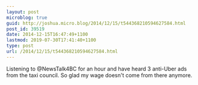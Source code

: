 ```yaml
---
layout: post
microblog: true
guid: http://joshua.micro.blog/2014/12/15/t544368210594627584.html
post_id: 39519
date: 2014-12-15T16:47:49+1100
lastmod: 2019-07-30T17:41:40+1100
type: post
url: /2014/12/15/t544368210594627584.html
---
```

Listening to @NewsTalk4BC for an hour and have heard 3 anti-Uber ads from the taxi council. So glad my wage doesn't come from there anymore.
